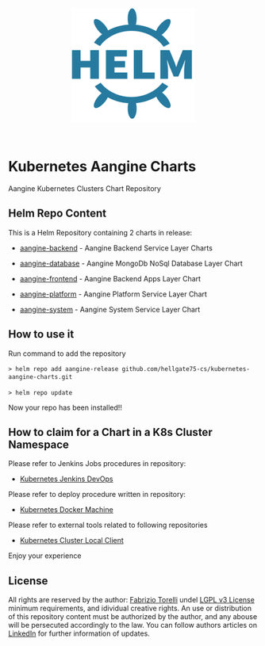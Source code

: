<p align="center">
<img width="250" height="230" src="images/helm-logo.png"></img>
</p><br/>

# Kubernetes Aangine Charts

Aangine Kubernetes Clusters Chart Repository

## Helm Repo Content

This is a Helm Repository containing 2 charts in release:

* [aangine-backend](/aangine-backend-charts) - Aangine Backend Service Layer Charts

* [aangine-database](/aangine-database-charts) - Aangine MongoDb NoSql Database Layer Chart

* [aangine-frontend](/aangine-frontend-charts) - Aangine Backend Apps Layer Chart

* [aangine-platform](/aangine-platform-charts) - Aangine Platform Service Layer Chart

* [aangine-system](/aangine-system-charts) - Aangine System Service Layer Chart

## How to use it

Run command to add the repository

```
> helm repo add aangine-release github.com/hellgate75-cs/kubernetes-aangine-charts.git

> helm repo update
```

Now your repo has been installed!!

## How to claim for a Chart in a K8s Cluster Namespace

Please refer to Jenkins Jobs procedures in repository:

* [Kubernetes Jenkins DevOps](https://github.com/hellgate75-cs/kubernetes-jenkins-procedures)

Please refer to deploy procedure written in repository: 

* [Kubernetes Docker Machine](https://github.com/hellgate75-cs/kubernetes-docker-machine)

Please refer to external tools related to following repositories

* [Kubernetes Cluster Local Client](https://github.com/hellgate75/k8s-cli)

Enjoy your experience

## License

All rights are reserved by the author: [Fabrizio Torelli](mailto:hellgate75@gmail.com) undel [LGPL v3 License](/LICENSE) minimum requirements, and idividual creative rights. An use or distribution of this repository content must be authorized by the author, and any abouse will be persecuted accordingly to the law. You can follow authors articles on [LinkedIn](https://www.linkedin.com/in/fabriziotorelli) for further information of updates.
